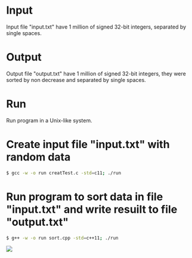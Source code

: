 # Input
Input file "input.txt" have 1 million of signed 32-bit integers, separated by single spaces.

# Output
Output file "output.txt" have 1 million of signed 32-bit integers, they were sorted by non decrease and separated by single spaces.

# Run
Run program in a Unix-like system.

# Create input file "input.txt" with random data
```bash
$ gcc -w -o run creatTest.c -std=c11; ./run
```

# Run program to sort data in file "input.txt" and write resuilt to file "output.txt"
```bash
$ g++ -w -o run sort.cpp -std=c++11; ./run
```

<img src="http://i.imgur.com/z6cwsA6.png?1">